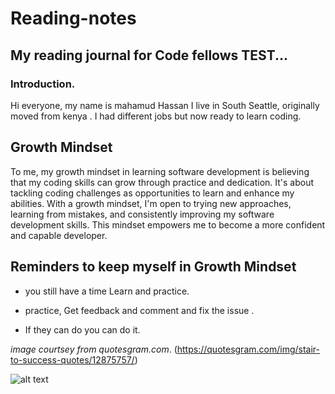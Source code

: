 # Reading-notes
## My reading journal for Code fellows TEST...
### Introduction.

Hi everyone, my name is mahamud Hassan I live in South Seattle, originally moved from kenya . I had different jobs but now ready to learn coding.


## Growth Mindset
To me, my growth mindset in learning software development is believing that my coding skills can grow through practice and dedication. It's about tackling coding challenges as opportunities to learn and enhance my abilities. With a growth mindset, I'm open to trying new approaches, learning from mistakes, and consistently improving my software development skills. This mindset empowers me to become a more confident and capable developer.

## Reminders to keep myself in Growth Mindset

* you still have a time Learn and practice.
- practice, Get feedback and comment and fix the issue .
+ If they can do you can do it.

*image courtsey from quotesgram.com*. (https://quotesgram.com/img/stair-to-success-quotes/12875757/)

![alt text](https://cdn.quotesgram.com/img/73/85/410561126-lnc_stair_success.jpg " growth mindset image")

